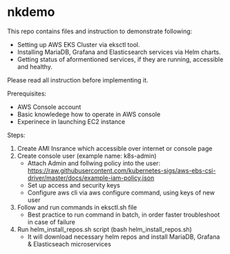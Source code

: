 # nkdemo
This repo contains files and instruction to demonstrate following:
- Setting up AWS EKS Cluster via eksctl tool.
- Installing MariaDB, Grafana and Elasticsearch services via Helm charts.
- Getting status of aformentioned services, if they are running, accessible and healthy.

Please read all instruction before implementing it.

Prerequisites:

- AWS Console account
- Basic knowledege how to operate in AWS console
- Experinece in launching EC2 instance

Steps:

1. Create AMI Insrance which accessible over internet or console page
2. Create console user (example name: k8s-admin)
    - Attach Admin and follwing policy into the user:
      https://raw.githubusercontent.com/kubernetes-sigs/aws-ebs-csi-driver/master/docs/example-iam-policy.json
    - Set up access and security keys
    - Configure aws cli via aws configure command, using keys of new user
3. Follow and run commands in eksctl.sh file
    - Best practice to run command in batch, in order faster troubleshoot in case of failure
4. Run helm_install_repos.sh script (bash helm_install_repos.sh)
    - It will download necessary helm repos and install MariaDB, Grafana & Elasticseach microservices
